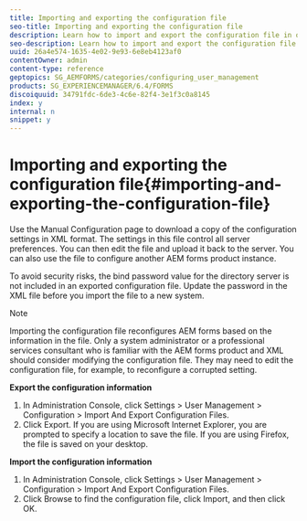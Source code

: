 ```yaml
---
title: Importing and exporting the configuration file
seo-title: Importing and exporting the configuration file
description: Learn how to import and export the configuration file in order to edit server preferences or configure another AEM forms product instance.
seo-description: Learn how to import and export the configuration file in order to edit server preferences or configure another AEM forms product instance.
uuid: 26a4e574-1635-4e02-9e93-6e8eb4123af0
contentOwner: admin
content-type: reference
geptopics: SG_AEMFORMS/categories/configuring_user_management
products: SG_EXPERIENCEMANAGER/6.4/FORMS
discoiquuid: 34791fdc-6de3-4c6e-82f4-3e1f3c0a8145
index: y
internal: n
snippet: y
---
```


# Importing and exporting the configuration file{#importing-and-exporting-the-configuration-file}

Use the Manual Configuration page to download a copy of the configuration settings in XML format. The settings in this file control all server preferences. You can then edit the file and upload it back to the server. You can also use the file to configure another AEM forms product instance.

To avoid security risks, the bind password value for the directory server is not included in an exported configuration file. Update the password in the XML file before you import the file to a new system.

>[!NOTE]
>
>Importing the configuration file reconfigures AEM forms based on the information in the file. Only a system administrator or a professional services consultant who is familiar with the AEM forms product and XML should consider modifying the configuration file. They may need to edit the configuration file, for example, to reconfigure a corrupted setting.

**Export the configuration information**

1. In Administration Console, click Settings &gt; User Management &gt; Configuration &gt; Import And Export Configuration Files.
1. Click Export. If you are using Microsoft Internet Explorer, you are prompted to specify a location to save the file. If you are using Firefox, the file is saved on your desktop.

**Import the configuration information**

1. In Administration Console, click Settings &gt; User Management &gt; Configuration &gt; Import And Export Configuration Files.
1. Click Browse to find the configuration file, click Import, and then click OK.

